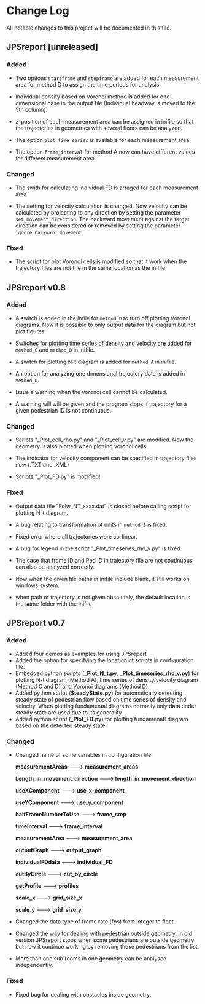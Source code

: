 # Change Log
All notable changes to this project will be documented in this file.

## JPSreport [unreleased]

### Added

- Two options `startframe` and `stopframe` are added for each measurement area for method D to assign the time periods for analysis.

- Individual density based on Voronoi method is added for one dimensional case in the output file (Individual headway is moved to the 5th column). 

- z-position of each measurement area can be assigned in inifile so that the trajectories in geometries with several floors can be analyzed.

- The option `plot_time_series` is available for each measurement area.

- The option `frame_interval` for method A now can have different values for different measurement area.

### Changed

- The swith for calculating Individual FD is arraged for each measurement area.

- The setting for velocity calculation is changed. Now velocity can be calculated by projecting to any direction by setting the parameter `set_movement_direction`. The backward movement against the target direction can be considered or removed by setting the parameter `ignore_backward_movement`.

### Fixed

- The script for plot Voronoi cells is modified so that it work when the trajectory files are not the in the same location as the inifile.


## JPSreport v0.8


### Added

- A switch is added in the infile for `method_D` to turn off plotting Voronoi diagrams. Now it is possible to only output data for the diagram but not plot figures.

- Switches for plotting time series of density and velocity are added for `method_C` and `method_D` in inifile.

- A switch for plotting N-t diagram is added for `method_A` in inifile.

- An option for analyzing one dimensional trajectory data is added in `method_D`.

- Issue a warning when the voronoi cell cannot be calculated.

- A warning will will be given and the program stops if trajectory for a given pedestrian ID is not continuous. 


### Changed

- Scripts "_Plot_cell_rho.py" and "_Plot_cell_v.py" are modified. Now the geometry is also plotted when plotting voronoi cells.

- The indicator for velocity component can be specified in trajectory files now (.TXT and .XML)

- Scripts "_Plot_FD.py" is modified!

### Fixed

- Output data file "Folw\_NT\_xxxx.dat" is closed before calling script for plotting N-t diagram.

- A bug relating to transformation of units in `method_B` is fixed.

- Fixed error where all trajectories were co-linear.

- A bug for legend in the script "_Plot_timeseries_rho_v.py" is fixed.

- The case that frame ID and Ped ID in trajectory file are not coutinuous can also be analyzed correctly.

- Now when the given file paths in inifile include blank, it still works on windows system.

- when path of trajectory is not given absolutely, the default location is the same folder with the inifile

	
## JPSreport v0.7

### Added

- Added four demos as examples for using JPSreport
- Added the option for specifying the location of scripts in configuration file.
- Embedded python scripts (**\_Plot_N\_t.py**, **\_Plot_timeseries\_rho_v.py**) for plotting N-t diagram (Method A), time series of density/velocity diagram (Method C and D) and Voronoi diagrams (Method D).
- Added python script (**SteadyState.py**) for automatically detecting steady state of pedestrian flow based on time series of density and velocity. When plotting fundamental diagrams normally only data under steady state are used due to its generality.
- Added python script (**\_Plot_FD.py**) for plotting fundamenatl diagram based on the detected steady state.

### Changed

- Changed name of some variables in configuration file:

	**measurementAreas**                --->  **measurement_areas**
    
	**Length_in_movement_direction**	---> **length_in_movement_direction**
	
	**useXComponent**		            ---> **use_x_component**
	
	**useYComponent**		            ---> **use_y_component**
	
	**halfFrameNumberToUse**            ---> **frame_step**
	
	**timeInterval**	                ---> **frame_interval**
	
	**measurementArea**	                ---> **measurement_area**
	
	**outputGraph**	                    ---> **output_graph**
	
	**individualFDdata**	            ---> **individual_FD**
	
	**cutByCircle** 	                ---> **cut_by_circle**
	
	**getProfile** 		                ---> **profiles**
	
	**scale_x**			                ---> **grid_size_x**
	
	**scale_y**			                ---> **grid_size_y**
- Changed the data type of frame rate (fps) from integer to float

- Changed the way for dealing with pedestrian outside geometry. In old version JPSreport stops when some pedestrians are outside geometry but now it continue working by 
removing these pedestrians from the list.

- More than one sub rooms in one geometry can be analysed independently.
	
### Fixed
	
- Fixed bug for dealing with obstacles inside geometry.